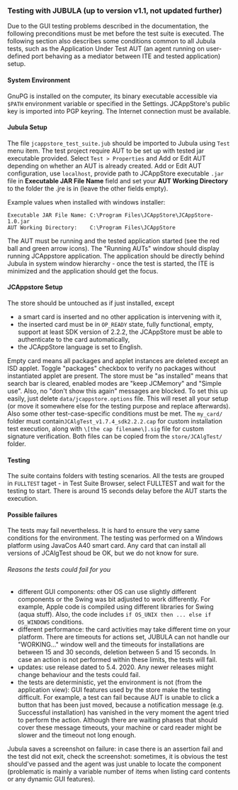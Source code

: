 ### Testing with JUBULA (up to version v1.1, not updated further)

Due to the GUI testing problems described in the documentation, the following preconditions must be met before the test suite is executed. 
The following section also describes some conditions common to all Jubula tests, such as the Application Under Test 
AUT (an agent running on user-defined port behaving as a mediator between ITE and tested application) setup.

#### System Environment
GnuPG is installed on the computer, its binary executable accessible via `$PATH` environment variable or specified in the Settings. 
JCAppStore's public key is imported into PGP keyring. The Internet connection must be available.

#### Jubula Setup
The file `jcappstore_test_suite.jub` should be imported to Jubula using `Test` menu item.
The test project require AUT to be set up with tested jar executable provided. Select `Test > Properties` and Add or Edit AUT depending on
whether an AUT is already created. Add or Edit AUT configuration, use `localhost`, provide path to JCAppStore executable `.jar` file
in **Executable JAR File Name** field and set your **AUT Working Directory** to the folder the .jre is in (leave the other fields empty).

Example values when installed with windows installer:
```
Executable JAR File Name: C:\Program Files\JCAppStore\JCAppStore-1.0.jar
AUT Working Directory:    C:\Program Files\JCAppStore
```


The AUT must be running and the tested application started (see the red ball and green arrow icons). 
The "Running AUTs" window should display running JCAppstore application.
The application should be directly behind Jubula in system window hierarchy - once the test is started, the ITE is minimized
 and the application should get the focus.

#### JCAppstore Setup
The store should be untouched as if just installed, except
   - a smart card is inserted and no other application is intervening with it,
   - the inserted card must be in `OP_READY` state, fully functional, empty, support at least SDK version of 2.2.2, 
   the JCAppStore must be able to authenticate to the card automatically,
   - the JCAppStore language is set to English.

Empty card means all packages and applet instances are deleted except an ISD applet. Toggle "packages" checkbox to verify
no packages without instantiated applet are present. The store must be "as installed" means that search bar is cleared, enabled modes are 
"keep JCMemory" and "Simple use". Also, no "don't show this again" messages are blocked. To set this up easily, just delete `data/jcappstore.options`
file. This will reset all your setup (or move it somewhere else for the testing purpose and replace afterwards).
Also some other test-case-specific conditions must be met. The `my_card/` folder must contain`JCAlgTest_v1.7.4_sdk2.2.2.cap`
for custom installation test execution, along with `\[the cap filename\].sig` file for custom signature verification. 
Both files can be copied from the `store/JCAlgTest/` folder.

#### Testing
The suite contains folders with testing scenarios. All the tests are grouped in `FULLTEST` taget - in Test Suite Browser,
select FULLTEST and wait for the testing to start. There is around 15 seconds delay before the AUT starts the execution.
 
#### Possible failures
 
The tests may fail nevertheless. It is hard to ensure the very same conditions for the environment. The testing was performed
on a Windows platform using JavaCos A40 smart card. Any card that can install all versions of JCAlgTest shoud be OK, but
we do not know for sure.
 
###### Reasons the tests could fail for you
 
  - different GUI components: other OS can use slightly different components or the Swing was bit adjusted to work differently. For example,
  Apple code is compiled using different libraries for Swing (aqua stuff). Also, the code includes `if OS_UNIX then ... else if OS_WINDOWS`
  conditions.
  - different performance: the card activities may take different time on your platform. There are timeouts for actions set, JUBULA can not
  handle our "WORKING..." window well and the timeouts for installations are between 15 and 30 seconds, deletion between 5 and 15 seconds. 
  In case an action is not performed within these limits, the tests will fail.
  - updates: use release dated to 5.4. 2020. Any newer releases might change behaviour and the tests could fail.
  - the tests are deterministic, yet the environment is not (from the application view): GUI features used by the store make the testing difficult. For example,
  a test can fail because AUT is unable to click a button that has been just moved, because a notification message (e.g. Successful installation)
  has vanished in the very moment the agent tried to perform the action. Although there are waiting phases that should cover these message timeouts,
  your machine or card reader might be slower and the timeout not long enough.

Jubula saves a screenshot on failure: in case there is an assertion fail and the test did not exit, check the screenshot: sometimes, it is obvious the test should've passed and the agent was just
unable to locate the component (problematic is mainly a variable number of items when listing card contents or any dynamic GUI features).